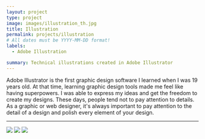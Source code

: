```yaml
---
layout: project
type: project
image: images/illustration_th.jpg
title: Illustration
permalink: projects/illustration
# All dates must be YYYY-MM-DD format!
labels:
  - Adobe Illustration

summary: Technical illustrations created in Adobe Illustrator
---
```

Adobe Illustrator is the first graphic design software I learned when I was 19 years old. At that time, learning graphic design tools made me feel like having superpowers. I was able to express my ideas and get the freedom to create my designs. These days, people tend not to pay attention to details. As a graphic or web designer, it's always important to pay attention to the detail of a design and polish every element of your design.

<hr>

<img class="ui image" src="{{ site.baseurl }}/images/sushi.jpg">

<img class="ui image" src="{{ site.baseurl }}/images/RedWatch.jpg">

<img class="ui image" src="{{ site.baseurl }}/images/waterfront.jpg"> 



